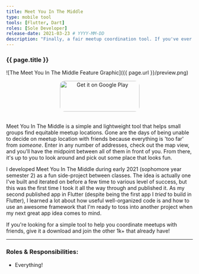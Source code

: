 ```yaml
---
title: Meet You In The Middle
type: mobile tool
tools: [Flutter, Dart]
roles: [Sole Developer]
release-date: 2021-03-23 # YYYY-MM-DD
description: "Finally, a fair meetup coordination tool. If you've ever been unable to find a fair spot to meetup with friends, punch some addresses into the app and you'll be given a convenient midpoint to look around in no time."
---
```


### {{ page.title }}

![The Meet You In The Middle Feature Graphic]({{ page.url }}/preview.png)

<div style="text-align: center">
  <a style="display: inline-block; border-radius: 13px; width: 215px; height: 83px;" href='https://play.google.com/store/apps/details?id=com.rjmarzec.meet_you_in_the_middle&hl=en_US&gl=US&pcampaignid=pcampaignidMKT-Other-global-all-co-prtnr-py-PartBadge-Mar2515-1' >
    <img style="border-radius: 13px; width: 215px; height: 83px;" alt='Get it on Google Play' src='https://play.google.com/intl/en_us/badges/static/images/badges/en_badge_web_generic.png'/>
  </a>
</div>  
<br>

Meet You In The Middle is a simple and lightweight tool that helps small groups find equitable meetup locations. Gone are the days of being unable to decide on meetup location with friends because everything is 'too far' from *someone*. Enter in any number of addresses, check out the map view, and you'll have the midpoint between all of them in front of you. From there, it's up to you to look around and pick out some place that looks fun.  

I developed Meet You In The Middle during early 2021 (sophomore year semester 2) as a fun side-project between classes. The idea is actually one I've built and iterated on before a few time to various level of success, but this was the first time I took it all the way through and published it. As my second published app in Flutter (despite being the first app I *tried* to build in Flutter), I learned a lot about how useful well-organized code is and how to use an awesome framework that I'm ready to toss into another project when my next great app idea comes to mind.

If you're looking for a simple tool to help you coordinate meetups with friends, give it a download and join the other 1k+ that already have!

---

### Roles & Responsibilities:
* Everything!  
